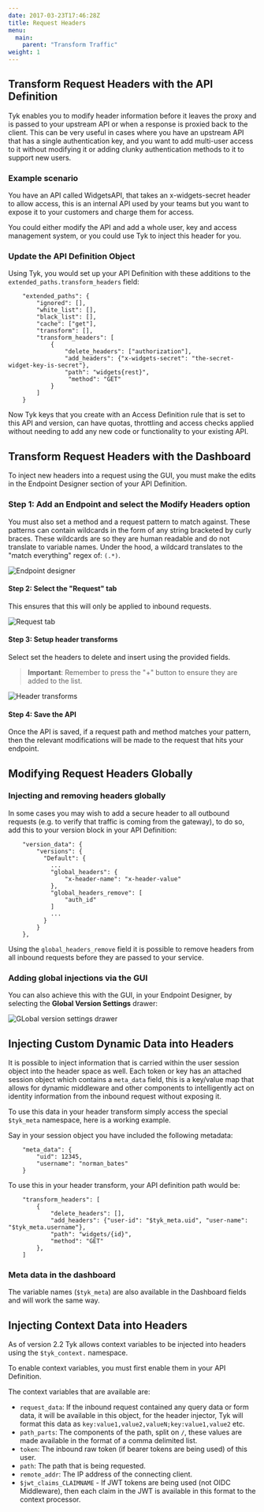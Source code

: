 ```yaml
---
date: 2017-03-23T17:46:28Z
title: Request Headers
menu:
  main:
    parent: "Transform Traffic"
weight: 1 
---
```


## <a name="with-api"></a> Transform Request Headers with the API Definition

Tyk enables you to modify header information before it leaves the proxy and is passed to your upstream API or when a response is proxied back to the client. This can be very useful in cases where you have an upstream API that has a single authentication key, and you want to add multi-user access to it without modifying it or adding clunky authentication methods to it to support new users.

### Example scenario

You have an API called WidgetsAPI, that takes an x-widgets-secret header to allow access, this is an internal API used by your teams but you want to expose it to your customers and charge them for access.

You could either modify the API and add a whole user, key and access management system, or you could use Tyk to inject this header for you.

### Update the API Definition Object

Using Tyk, you would set up your API Definition with these additions to the `extended_paths.transform_headers` field:

```
    "extended_paths": {
        "ignored": [],
        "white_list": [],
        "black_list": [],
        "cache": ["get"],
        "transform": [],
        "transform_headers": [
            {
                "delete_headers": ["authorization"],
                "add_headers": {"x-widgets-secret": "the-secret-widget-key-is-secret"},
                "path": "widgets{rest}",
                 "method": "GET"
            }
        ]
    }
```

Now Tyk keys that you create with an Access Definition rule that is set to this API and version, can have quotas, throttling and access checks applied without needing to add any new code or functionality to your existing API.

## <a name="with-dashboard"></a> Transform Request Headers with the Dashboard

To inject new headers into a request using the GUI, you must make the edits in the Endpoint Designer section of your API Definition.

### Step 1: Add an Endpoint and select the Modify Headers option

You must also set a method and a request pattern to match against. These patterns can contain wildcards in the form of any string bracketed by curly braces. These wildcards are so they are human readable and do not translate to variable names. Under the hood, a wildcard translates to the "match everything" regex of: `(.*)`.

![Endpoint designer][1]

#### Step 2: Select the "Request" tab

This ensures that this will only be applied to inbound requests.

![Request tab][2]

#### Step 3: Setup header transforms

Select set the headers to delete and insert using the provided fields.

> **Important**: Remember to press the "+" button to ensure they are added to the list.

![Header transforms][3]

#### Step 4: Save the API

Once the API is saved, if a request path and method matches your pattern, then the relevant modifications will be made to the request that hits your endpoint.

 

## <a name="global-edits"></a> Modifying Request Headers Globally

### Injecting and removing headers globally

In some cases you may wish to add a secure header to all outbound requests (e.g. to verify that traffic is coming from the gateway), to do so, add this to your version block in your API Definition:

```
    "version_data": {
        "versions": {
          "Default": {
            ...
            "global_headers": {
                "x-header-name": "x-header-value"
            },
            "global_headers_remove": [
                "auth_id"
            ]
            ...
          }
        }
    },
```

Using the `global_headers_remove` field it is possible to remove headers from all inbound requests before they are passed to your service.

### Adding global injections via the GUI

You can also achieve this with the GUI, in your Endpoint Designer, by selecting the **Global Version Settings** drawer:

![GLobal version settings drawer][4]

## <a name="meta-data"></a> Injecting Custom Dynamic Data into Headers

It is possible to inject information that is carried within the user session object into the header space as well. Each token or key has an attached session object which contains a `meta_data` field, this is a key/value map that allows for dynamic middleware and other components to intelligently act on identity information from the inbound request without exposing it.

To use this data in your header transform simply access the special `$tyk_meta` namespace, here is a working example.

Say in your session object you have included the following metadata:

```
    "meta_data": {
        "uid": 12345,
        "username": "norman_bates"
    }
```

To use this in your header transform, your API definition path would be:

```
    "transform_headers": [
        {
            "delete_headers": [],
            "add_headers": {"user-id": "$tyk_meta.uid", "user-name": "$tyk_meta.username"},
            "path": "widgets/{id}",
            "method": "GET"
        },
    ]
```

### Meta data in the dashboard

The variable names (`$tyk_meta`) are also available in the Dashboard fields and will work the same way.

## <a name="context-variables"></a> Injecting Context Data into Headers

As of version 2.2 Tyk allows context variables to be injected into headers using the `$tyk_context.` namespace.

To enable context variables, you must first enable them in your API Definition.

The context variables that are available are:

*   `request_data`: If the inbound request contained any query data or form data, it will be available in this object, for the header injector, Tyk will format this data as `key:value1,value2,valueN;key:value1,value2` etc.
*   `path_parts`: The components of the path, split on `/`, these values are made available in the format of a comma delimited list.
*   `token`: The inbound raw token (if bearer tokens are being used) of this user.
*   `path`: The path that is being requested.
*   `remote_addr`: The IP address of the connecting client.
*   `$jwt_claims_CLAIMNAME` - If JWT tokens are being used (not OIDC Middleware), then each claim in the JWT is available in this format to the context processor.

[1]: /docs/img/dashboard/system-management/headersEndpointDesigner.png
[2]: /docs/img/dashboard/system-management/headersRequestTab.png
[3]: /docs/img/dashboard/system-management/setHeaders.png
[4]: /docs/img/dashboard/system-management/globalHeaders.png



